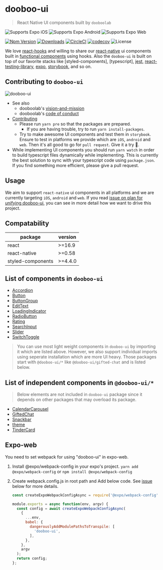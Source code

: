 # dooboo-ui

> React Native UI components built by `dooboolab`

<p>
  <!-- iOS -->
  <img alt="Supports Expo iOS" longdesc="Supports Expo iOS" src="https://img.shields.io/badge/iOS-4630EB.svg?style=flat-square&logo=APPLE&labelColor=999999&logoColor=fff" />
  <!-- Android -->
  <img alt="Supports Expo Android" longdesc="Supports Expo Android" src="https://img.shields.io/badge/Android-4630EB.svg?style=flat-square&logo=ANDROID&labelColor=A4C639&logoColor=fff" />
  <!-- Web -->
  <img alt="Supports Expo Web" longdesc="Supports Expo Web" src="https://img.shields.io/badge/web-4630EB.svg?style=flat-square&logo=GOOGLE-CHROME&labelColor=4285F4&logoColor=fff" />
</p>


[![Npm Version](http://img.shields.io/npm/v/dooboo-ui.svg?style=flat-square)](https://npmjs.org/package/dooboo-ui)
[![Downloads](http://img.shields.io/npm/dm/dooboo-ui.svg?style=flat-square)](https://npmjs.org/package/dooboo-ui)
[![CircleCI](https://circleci.com/gh/dooboolab/dooboo-ui.svg?style=shield)](https://circleci.com/gh/dooboolab/dooboo-ui)
[![codecov](https://codecov.io/gh/dooboolab/dooboo-ui/branch/master/graph/badge.svg)](https://codecov.io/gh/dooboolab/dooboo-ui)
![License](http://img.shields.io/npm/l/dooboo-ui.svg?style=flat-square)

We love [react-hooks](https://code.fb.com/open-source/react-hooks) and willing to share our [react-native](https://facebook.github.io/react-native) ui components built in [functional components](https://logrocket.com/blog/pure-functional-components) using hooks. Also the `dooboo-ui` is built on top of our favorite stacks like [styled-components], [typescript], [jest](https://jestjs.io), [react-testing-library](https://testing-library.com/docs/react-testing-library/intro), [expo](https://expo.io), [storybook](https://storybook.js.org), and so on.

## Contributing to `dooboo-ui`

![dooboo-ui](https://user-images.githubusercontent.com/27461460/73331047-ea876400-42a5-11ea-9c9c-1c997eb961be.png)

- See also
  - dooboolab's [vision-and-mission](https://github.com/dooboolab/dooboolab.com/blob/master/vision-and-mission.md)
  - dooboolab's [code of conduct](https://github.com/dooboolab/dooboolab.com/blob/master/code-of-conduct.md)
- [Contributing](CONTRIBUTING.md)
  - Please run `yarn pre` so that the packages are prepared.
    - If you are having trouble, try to run `yarn install-packages`.
  - Try to make awesome UI components and test them in `storybook`. Ensure to test in platforms we provide which are `iOS`, `android` and `web`. Then it's all good to go for `pull request`. Give it a try :blossom:.
- While implementing UI components you should run `yarn watch` in order to build typescript files dynamically while implementing. This is currently the best solution to sync with your typescript code using `package.json`. If you find something more efficient, please give a pull request.

## Usage

We aim to support `react-native` ui components in all platforms and we are currently targeting `iOS`, `android` and `web`. If you read [issue on plan for unifying dooboo-ui](https://github.com/dooboolab/dooboo-ui/issues/194), you can see in more detail how we want to drive this project.

## Compatability

| package           | version |
|-------------------|---------|
| react             | >=16.9  |
| react-native      | >=0.58  |
| styled-components | >=4.4.0 |

## List of components in `dooboo-ui`

- [Accordion](https://github.com/dooboolab/dooboo-ui/tree/master/main/Accordion)
- [Button](https://github.com/dooboolab/dooboo-ui/tree/master/main/Button)
- [ButtonGroup](https://github.com/dooboolab/dooboo-ui/tree/master/main/ButtonGroup)
- [EditText](https://github.com/dooboolab/dooboo-ui/tree/master/main/EditText)
- [LoadingIndicator](https://github.com/dooboolab/dooboo-ui/tree/master/main/LoadingIndicator)
- [RadioButton](https://github.com/dooboolab/dooboo-ui/tree/master/main/RadioButton)
- [Rating](https://github.com/dooboolab/dooboo-ui/tree/master/main/Rating)
- [SearchInput](https://github.com/dooboolab/dooboo-ui/tree/master/main/SearchInput)
- [Slider](https://github.com/dooboolab/dooboo-ui/tree/master/main/Slider)
- [SwitchToggle](https://github.com/dooboolab/dooboo-ui/tree/master/main/SwitchToggle)

> You can use most light weight components in `dooboo-ui` by importing it which are listed above. However, we also support individual imports using seperate installation which are more UI heavy. Those packages start with `@dooboo-ui/*` like `@dooboo-ui/gifted-chat` and is listed below.

## List of independent components in `@dooboo-ui/*`

> Below elements are not included in `dooboo-ui` package since it depends on other packages that may overload its package.

- [CalendarCarousel](https://github.com/dooboolab/dooboo-ui/tree/master/packages/CalendarCarousel)
- [GiftedChat](https://github.com/dooboolab/dooboo-ui/tree/master/packages/GiftedChat)
- [Snackbar](https://github.com/dooboolab/dooboo-ui/tree/master/packages/Snackbar)
- [theme](https://github.com/dooboolab/dooboo-ui/tree/master/packages/theme)
- [TinderCard](https://github.com/dooboolab/dooboo-ui/tree/master/packages/TinderCard)

## Expo-web

You need to set webpack for using "dooboo-ui" in expo-web.
1. Install @expo/webpack-config in your expo's project.
```yarn add @expo/webpack-config``` 
or ```npm install @expo/webpack-config```

2. Create webpack.config.js in root path and Add below code.
See [issue](https://forums.expo.io/t/error-when-running-expo-start-web/33096/3) below for more details.

    ```javascript
    const createExpoWebpackConfigAsync = require('@expo/webpack-config');

    module.exports = async function(env, argv) {
      const config = await createExpoWebpackConfigAsync(
        {
          ...env,
          babel: {
            dangerouslyAddModulePathsToTranspile: [
              'dooboo-ui',
            ],
          },
        },
        argv
      );
      return config;
    };
    ```

